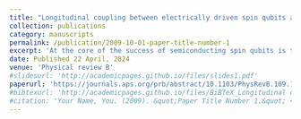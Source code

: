 ```yaml
---
title: "Longitudinal coupling between electrically driven spin qubits and a resonator"
collection: publications
category: manuscripts
permalink: /publication/2009-10-01-paper-title-number-1
excerpt: 'At the core of the success of semiconducting spin qubits is the ability to manipulate them electrically, enabled by the spin-orbit interactions. However, most implementations require external magnetic fields to define the spin qubit, which in turn activate various charge-noise mechanisms. Here we study spin qubits confined in quantum dots at zero magnetic fields that are driven periodically by electrical fields and are coupled to a microwave resonator. Using Floquet theory, we identify a well-defined Floquet spin-qubit originating from the lowest degenerate spin states in the absence of driving. We find both transverse and longitudinal couplings between the Floquet spin qubit and the resonator, which can be selectively activated by modifying the driving frequency. We show how these couplings can facilitate fast qubit readout and the implementation of a two-qubit CPHASE gate. Finally, we use adiabatic perturbation theory to demonstrate that the spin-photon couplings originate from the non-Abelian geometry of states endowed by the spin-orbit interactions, rendering these findings general and applicable to a wide range of solid-state spin qubits.'
date: Published 22 April, 2024
venue: 'Physical review B'
#slidesurl: 'http://academicpages.github.io/files/slides1.pdf'
paperurl: 'https://journals.aps.org/prb/abstract/10.1103/PhysRevB.109.155304'
#bibtexurl: 'http://academicpages.github.io/files/BiBTeX_Longitudinal coupling between electrically driven spin qubits and a resonator.bib'
#citation: 'Your Name, You. (2009). &quot;Paper Title Number 1.&quot; <i>Journal 1</i>. 1(1).'
---
```

